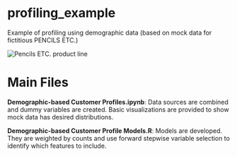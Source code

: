 # profiling_example
Example of profiling using demographic data (based on mock data for fictitious PENCILS ETC.)

![Pencils ETC. product line](https://github.com/aisherwasher/profiling_example/blob/main/PencilsETC.PNG)

# Main Files
**Demographic-based Customer Profiles.ipynb**: Data sources are combined and dummy variables are created. Basic visualizations are provided to show mock data has desired distributions.

**Demographic-based Customer Profile Models.R**: Models are developed.  They are weighted by counts and use forward stepwise variable selection to identify which features to include.

